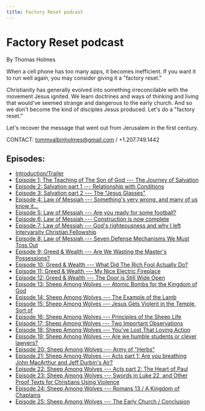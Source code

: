 ```yaml
---
title: Factory Reset podcast
---
```


# Factory Reset podcast

By Thomas Holmes

When a cell phone has too many apps, it becomes inefficient. If you want it to run well again, you may consider giving it a "factory reset."

Christianity has generally evolved into something irreconcilable with the movement Jesus ignited. We learn doctrines and ways of thinking and living that would've seemed strange and dangerous to the early church. And so we don't become the kind of disciples Jesus produced. Let's do a "factory reset."

Let's recover the message that went out from Jerusalem in the first century.

CONTACT: <tommyalbinholmes@gmail.com> / +1.207.749.1442

## Episodes:

* [Introduction/Trailer](trailer.html)
* [Episode 1: The Teaching of The Son of God --- The Journey of Salvation](episode_1.html)
* [Episode 2: Salvation part 1 --- Relationship with Conditions](episode_2.html)
* [Episode 3: Salvation part 2 --- The "Jesus Glasses"](episode_3.html)
* [Episode 4: Law of Messiah --- Something's very wrong, and many of us know it...](episode_4.html)
* [Episode 5: Law of Messiah --- Are you ready for some football?](episode_5.html)
* [Episode 6: Law of Messiah --- Construction is now complete](episode_6.html)
* [Episode 7: Law of Messiah --- God's righteousness and why I left Intervarsity Christian Fellowship](episode_7.html)
* [Episode 8: Law of Messiah --- Seven Defense Mechanisms We Must Toss Out](episode_8.html)
* [Episode 9: Greed & Wealth --- Are We Wasting the Master's Possessions?](episode_9.html) 
* [Episode 10: Greed & Wealth --- What Did The Rich Fool Actually Do?](episode_10.html)
* [Episode 11: Greed & Wealth --- My Nice Electric Fireplace](episode_11.html)
* [Episode 12: Greed & Wealth --- The Door is Still Wide Open](episode_12.html)
* [Episode 13: Sheep Among Wolves --- Atomic Bombs for the Kingdom of God](episode_13.html)
* [Episode 14: Sheep Among Wolves --- The Example of the Lamb](episode_14.html)
* [Episode 15: Sheep Among Wolves --- Jesus Gets Violent in the Temple, Sort of](episode_15.html)
* [Episode 16: Sheep Among Wolves --- Principles of the Sheep Life](episode_16.html)
* [Episode 17: Sheep Among Wolves --- Two Important Observations](episode_17.html)
* [Episode 18: Sheep Among Wolves --- You've Lost That Loving Action](episode_18.html)
* [Episode 19: Sheep Among Wolves --- Are we humble students or clever lawyers?](episode_19.html)
* [Episode 20: Sheep Among Wolves --- Army of "Herbs"](episode_20.html)
* [Episode 21: Sheep Among Wolves --- Acts part 1: Are you breathing John MacArthur and Jeff Durbin's Air?](episode_21.html)
* [Episode 22: Sheep Among Wolves --- Acts part 2: The Heart of Paul](episode_22.html)
* [Episode 23: Sheep Among Wolves --- Swords in Luke 22, and Other Proof Texts for Christians Using Violence](episode_23.html)
* [Episode 24: Sheep Among Wolves --- Romans 13 / A Kingdom of Chaplains](episode_24.html)
* [Episode 25: Sheep Among Wolves --- The Early Church / Conclusion](episode_25.html)
